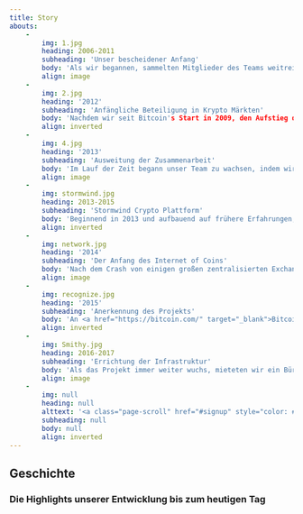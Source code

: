 ```yaml
---
title: Story
abouts:
    -
        img: 1.jpg
        heading: 2006-2011
        subheading: 'Unser bescheidener Anfang'
        body: 'Als wir begannen, sammelten Mitglieder des Teams weitreichende Erfahrungen in Finanzmärkten, einschließlich Foreign Exchange, Commodity trading und Handel mit Gold. Wir programmierten automatische Handelsplattformen, testeten frühe elektronische Assetsysteme und entwickelten eine Multi Asset Handels Infrastruktur. Ständiger Kontakt mit realen und Krisenmärkten in dieser wichtigen Phase stärkte unseren Glauben daran, dass ein neuer Ansatz für persönliche Finanzen notwendig ist, um ökonomischen Wachstum wieder in Deine und meine Hände zu legen.'
        align: image
    -
        img: 2.jpg
        heading: '2012'
        subheading: 'Anfängliche Beteiligung in Krypto Märkten'
        body: 'Nachdem wir seit Bitcoin's Start in 2009, den Aufstieg der aufkeimenden Kryptowährungs-Märkte miterlebten, erkannten wir das Potential dieser revolutionären Technologie. Mitglieder unseres Teams arbeiteten mit aufkommenden Altcoins und Exchanges zusammen und vermittelten Mining Ausstattung an Dritte. Wir sammelten Wissen über die Technologien hinter den Kryptoplattformen und den Blockchain Plattformen.'
        align: inverted
    -
        img: 4.jpg
        heading: '2013'
        subheading: 'Ausweitung der Zusammenarbeit'
        body: 'Im Lauf der Zeit begann unser Team zu wachsen, indem wir schrittweise Experten, deren Laufbahn wir kannten, mit an Bord holten, um dadurch zusätzliches Wissen und Erfahrungen im Bereich Fintech und Kryptowährungen zu sammeln. Wir beteiligten uns an einem Pioniersprojekt um Blockchain Technologie im Energie Sektor zu verwenden. Ebenso bauten wir ein Bitcoin-Fiat Gateway System.'
        align: image
    -
        img: stormwind.jpg
        heading: 2013-2015
        subheading: 'Stormwind Crypto Plattform'
        body: 'Beginnend in 2013 und aufbauend auf frühere Erfahrungen, entwickelten wir die Stormwind Krypto Handels Plattform und dazugehörige Hybride Assets. Diese wurden 2014 der Öffentlichkeit vorgestellt und auf der <a href="http://nxt.org/" target="_blank">NXT</a> und <a href="http://counterparty.io/" target="_blank">Counterparty</a> Markt Plattform verfügbar gemacht. Das Stormwind System handelte mit Hilfe von öffentlichen APIs diverser Krypto Exchanges mit den gesammelten Geldanlagen. Trotz schwieriger Marktbedingungen wurden die damaligen Teilnehmer profitabel belohnt.'
        align: inverted
    -
        img: network.jpg
        heading: '2014'
        subheading: 'Der Anfang des Internet of Coins'
        body: 'Nach dem Crash von einigen großen zentralisierten Exchanges wurde die Notwendigkeit eines voll dezentralisierten Exchange Systems immer offensichtlicher. Wir starteten nicht mit einem Fundraiser, da wir zuerst eine gereifte technologische Infrastruktur aufbauen wollten, um liefern zu können, was wir versprochen haben. Stattdessen verfassten wir unser Whitepaper und starteten die <a href="http://internetofcoins.org/" target="_blank">internetofcoins.org</a> Webseite. <a href="https://bitalo.com/" target="_blank">Bitalo</a> unterstützten uns mit einer Spende in dieser Anfangsphase.'
        align: image
    -
        img: recognize.jpg
        heading: '2015'
        subheading: 'Anerkennung des Projekts'
        body: 'An <a href="https://bitcoin.com/" target="_blank">Bitcoin''s</a> sechstem Geburtstag veröffentlichten wir unser Whitepaper. Wir präsentierten es auf mehreren Kryptowährungs Konferenzen quer durch Europa, ebenso wie auf dem <a href="https://www.startupbootcamp.org/" target="_blank">Fintech Startup Bootcamp</a>. Der niederländische <a href="https://www.sidnfonds.nl/excerpt/" target="_blank">SIDN Fund</a> würdigte unser Non-profit Projekt mit dem Pioneer Award als eine "Ergänzung zu einem freien und unabhängigem Internet" und stellte eine Finanzierung für die weitere Entwicklung.'
        align: inverted
    -
        img: Smithy.jpg
        heading: 2016-2017
        subheading: 'Errichtung der Infrastruktur'
        body: 'Als das Projekt immer weiter wuchs, mieteten wir ein Büro, um mit dem Team an einem fixen Ort arbeiten zu können. Unser erster operativer Prototyp wurde in Holland von einer Gruppe Alpha-Testern getestet, um Sicherheit und einfache Benutzbarkeit sicher zu stellen. Die Gruppe versorgte uns mit Feedback zur Benutzererfahrungen unserer personalisierten Finanzumgebung und tut dies auch weiterhin. Matthias Klees (<a href="http://www.europecoin.eu.org" target="_blank">Europecoin</a>, <a href="http://www.bitsend.info" target="_blank">Bitsend</a>, <a href="https://www.localcrypto.eu.org" target="_blank">Localcrypto</a>, Blockchain Hotel) schloß sich unserem Projekt mit der <a href="http://www.federatedblockchains.eu.org" target="_blank">Federated Blockchains Initiative</a> an und die <a href="https://nlnet.nl/" target="_blank">NLnet Foundation</a> übernahm unsere Finanz~ und Rechts-.Beratung.'
        align: image
    -
        img: null
        heading: null
        alttext: '<a class="page-scroll" href="#signup" style="color: #EEE; text-decoration: none;">Sei Teil<br />unserer <br />Geschichte!</a>'
        subheading: null
        body: null
        align: inverted
---
```


## Geschichte
### Die Highlights unserer Entwicklung bis zum heutigen Tag

